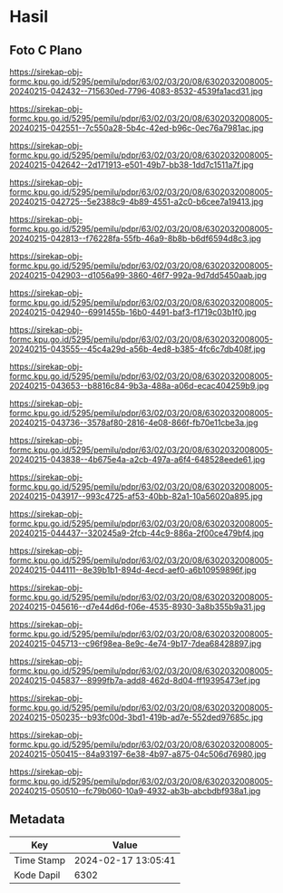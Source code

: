 # Hasil

## Foto C Plano

https://sirekap-obj-formc.kpu.go.id/5295/pemilu/pdpr/63/02/03/20/08/6302032008005-20240215-042432--715630ed-7796-4083-8532-4539fa1acd31.jpg

https://sirekap-obj-formc.kpu.go.id/5295/pemilu/pdpr/63/02/03/20/08/6302032008005-20240215-042551--7c550a28-5b4c-42ed-b96c-0ec76a7981ac.jpg

https://sirekap-obj-formc.kpu.go.id/5295/pemilu/pdpr/63/02/03/20/08/6302032008005-20240215-042642--2d171913-e501-49b7-bb38-1dd7c1511a7f.jpg

https://sirekap-obj-formc.kpu.go.id/5295/pemilu/pdpr/63/02/03/20/08/6302032008005-20240215-042725--5e2388c9-4b89-4551-a2c0-b6cee7a19413.jpg

https://sirekap-obj-formc.kpu.go.id/5295/pemilu/pdpr/63/02/03/20/08/6302032008005-20240215-042813--f76228fa-55fb-46a9-8b8b-b6df6594d8c3.jpg

https://sirekap-obj-formc.kpu.go.id/5295/pemilu/pdpr/63/02/03/20/08/6302032008005-20240215-042903--d1056a99-3860-46f7-992a-9d7dd5450aab.jpg

https://sirekap-obj-formc.kpu.go.id/5295/pemilu/pdpr/63/02/03/20/08/6302032008005-20240215-042940--6991455b-16b0-4491-baf3-f1719c03b1f0.jpg

https://sirekap-obj-formc.kpu.go.id/5295/pemilu/pdpr/63/02/03/20/08/6302032008005-20240215-043555--45c4a29d-a56b-4ed8-b385-4fc6c7db408f.jpg

https://sirekap-obj-formc.kpu.go.id/5295/pemilu/pdpr/63/02/03/20/08/6302032008005-20240215-043653--b8816c84-9b3a-488a-a06d-ecac404259b9.jpg

https://sirekap-obj-formc.kpu.go.id/5295/pemilu/pdpr/63/02/03/20/08/6302032008005-20240215-043736--3578af80-2816-4e08-866f-fb70e11cbe3a.jpg

https://sirekap-obj-formc.kpu.go.id/5295/pemilu/pdpr/63/02/03/20/08/6302032008005-20240215-043838--4b675e4a-a2cb-497a-a6f4-648528eede61.jpg

https://sirekap-obj-formc.kpu.go.id/5295/pemilu/pdpr/63/02/03/20/08/6302032008005-20240215-043917--993c4725-af53-40bb-82a1-10a56020a895.jpg

https://sirekap-obj-formc.kpu.go.id/5295/pemilu/pdpr/63/02/03/20/08/6302032008005-20240215-044437--320245a9-2fcb-44c9-886a-2f00ce479bf4.jpg

https://sirekap-obj-formc.kpu.go.id/5295/pemilu/pdpr/63/02/03/20/08/6302032008005-20240215-044111--8e39b1b1-894d-4ecd-aef0-a6b10959896f.jpg

https://sirekap-obj-formc.kpu.go.id/5295/pemilu/pdpr/63/02/03/20/08/6302032008005-20240215-045616--d7e44d6d-f06e-4535-8930-3a8b355b9a31.jpg

https://sirekap-obj-formc.kpu.go.id/5295/pemilu/pdpr/63/02/03/20/08/6302032008005-20240215-045713--c96f98ea-8e9c-4e74-9b17-7dea68428897.jpg

https://sirekap-obj-formc.kpu.go.id/5295/pemilu/pdpr/63/02/03/20/08/6302032008005-20240215-045837--8999fb7a-add8-462d-8d04-ff19395473ef.jpg

https://sirekap-obj-formc.kpu.go.id/5295/pemilu/pdpr/63/02/03/20/08/6302032008005-20240215-050235--b93fc00d-3bd1-419b-ad7e-552ded97685c.jpg

https://sirekap-obj-formc.kpu.go.id/5295/pemilu/pdpr/63/02/03/20/08/6302032008005-20240215-050415--84a93197-6e38-4b97-a875-04c506d76980.jpg

https://sirekap-obj-formc.kpu.go.id/5295/pemilu/pdpr/63/02/03/20/08/6302032008005-20240215-050510--fc79b060-10a9-4932-ab3b-abcbdbf938a1.jpg


## Metadata

| Key        | Value               |
| ---------- | ------------------- |
| Time Stamp | 2024-02-17 13:05:41 |
| Kode Dapil | 6302                |



